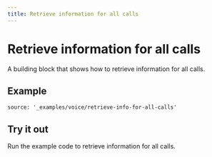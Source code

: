 ```yaml
---
title: Retrieve information for all calls
---
```


# Retrieve information for all calls

A building block that shows how to retrieve information for all calls.

## Example

```tabbed_content
source: '_examples/voice/retrieve-info-for-all-calls'
```

## Try it out

Run the example code to retrieve information for all calls.
